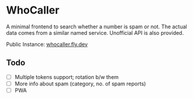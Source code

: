 # WhoCaller

A minimal frontend to search whether a number is spam or not. The actual data comes from a similar named service. Unofficial API is also provided.

Public Instance: [whocaller.fly.dev](https://whocaller.fly.dev/)

## Todo

- [ ] Multiple tokens support; rotation b/w them
- [ ] More info about spam (category, no. of spam reports)
- [ ] PWA
